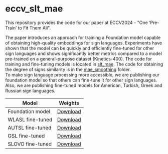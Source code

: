 # eccv_slt_mae
This repository provides the code for our paper at ECCV2024 - "One ‘Pre-Train’ to Fit Them All".  

The paper introduces an approach for training a Foundation model capable of obtaining high-quality 
embeddings for sign languages.  Experiments have shown that the model can be quickly and
efficiently fine-tuned for other sign languages and shows significantly better metrics compared 
to a model pre-trained on a general-purpose dataset (Kinetics-400).
The code for training and fine-tuning models is located in [slt_mae](slt_mae). The code for obtaining the degree 
of signs similarity is in the [mae_smoothing](mae_smoothing) folder.  
To make sign language processing more accessible, we are publishing our foundation model so that 
others can fine-tune it for other sign languages. Also, we are publishing fine-tuned
models for American, Turkish, Greek and Russian sign languages.


| Model            | Weights                           |
|------------------|-----------------------------------|
| Foundation model | [Download](https://sc.link/2QN7m) |
| WLASL fine-tuned | [Download](https://sc.link/kx2Ud) |
| AUTSL fine-tuned | [Download](https://sc.link/CJE74) |
| GSL fine-tuned   | [Download](https://sc.link/rV4OF) |
| SLOVO fine-tuned | [Download](https://sc.link/BySDp) |
